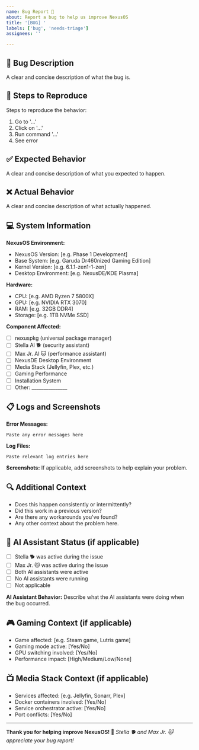 ```yaml
---
name: Bug Report 🐛
about: Report a bug to help us improve NexusOS
title: '[BUG] '
labels: ['bug', 'needs-triage']
assignees: ''

---
```


## 🐛 Bug Description
A clear and concise description of what the bug is.

## 🔄 Steps to Reproduce
Steps to reproduce the behavior:
1. Go to '...'
2. Click on '...'
3. Run command '...'
4. See error

## ✅ Expected Behavior
A clear and concise description of what you expected to happen.

## ❌ Actual Behavior
A clear and concise description of what actually happened.

## 💻 System Information
**NexusOS Environment:**
- NexusOS Version: [e.g. Phase 1 Development]
- Base System: [e.g. Garuda Dr460nized Gaming Edition]
- Kernel Version: [e.g. 6.1.1-zen1-1-zen]
- Desktop Environment: [e.g. NexusDE/KDE Plasma]

**Hardware:**
- CPU: [e.g. AMD Ryzen 7 5800X]
- GPU: [e.g. NVIDIA RTX 3070]
- RAM: [e.g. 32GB DDR4]
- Storage: [e.g. 1TB NVMe SSD]

**Component Affected:**
- [ ] nexuspkg (universal package manager)
- [ ] Stella AI 🐕 (security assistant)
- [ ] Max Jr. AI 🐱 (performance assistant)
- [ ] NexusDE Desktop Environment
- [ ] Media Stack (Jellyfin, Plex, etc.)
- [ ] Gaming Performance
- [ ] Installation System
- [ ] Other: _______________

## 📋 Logs and Screenshots
**Error Messages:**
```
Paste any error messages here
```

**Log Files:**
```
Paste relevant log entries here
```

**Screenshots:**
If applicable, add screenshots to help explain your problem.

## 🔍 Additional Context
- Does this happen consistently or intermittently?
- Did this work in a previous version?
- Are there any workarounds you've found?
- Any other context about the problem here.

## 🤖 AI Assistant Status (if applicable)
- [ ] Stella 🐕 was active during the issue
- [ ] Max Jr. 🐱 was active during the issue  
- [ ] Both AI assistants were active
- [ ] No AI assistants were running
- [ ] Not applicable

**AI Assistant Behavior:**
Describe what the AI assistants were doing when the bug occurred.

## 🎮 Gaming Context (if applicable)
- Game affected: [e.g. Steam game, Lutris game]
- Gaming mode active: [Yes/No]
- GPU switching involved: [Yes/No]
- Performance impact: [High/Medium/Low/None]

## 📺 Media Stack Context (if applicable)
- Services affected: [e.g. Jellyfin, Sonarr, Plex]
- Docker containers involved: [Yes/No]
- Service orchestrator active: [Yes/No]
- Port conflicts: [Yes/No]

---

**Thank you for helping improve NexusOS! 🚀**
*Stella 🐕 and Max Jr. 🐱 appreciate your bug report!*